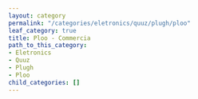 ```yaml
---
layout: category
permalink: "/categories/eletronics/quuz/plugh/ploo"
leaf_category: true
title: Ploo - Commercia
path_to_this_category:
- Eletronics
- Quuz
- Plugh
- Ploo
child_categories: []
---
```

